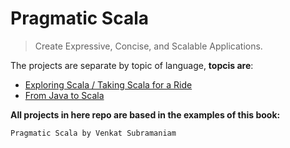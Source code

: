 Pragmatic Scala
=======================

> Create Expressive, Concise, and Scalable Applications.

The projects are separate by topic of language, **topcis are**:

* [Exploring Scala / Taking Scala for a Ride](https://github.com/robsonoduarte/learn-scala/tree/master/pragmatic-scala/from-java-to-scala)
* [From Java to Scala](https://github.com/robsonoduarte/learn-scala/tree/master/pragmatic-scala/from-java-to-scala)




**All projects in here repo are based in the examples of this book:**

    Pragmatic Scala by Venkat Subramaniam
